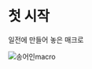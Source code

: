 # 첫 시작

일전에 만들어 놓은 매크로

![송어인macro](D:\IT\web\blog\Code-Y-Learner.github.io\assets\images\2022-10-05-testposts\송어인macro.gif)